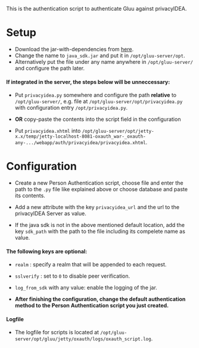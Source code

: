 This is the authentication script to authenticate Gluu against privacyIDEA.

# Setup

* Download the jar-with-dependencies from [here](https://github.com/privacyidea/sdk-java/releases).
* Change the name to ``java_sdk.jar`` and put it in ``/opt/gluu-server/opt``.
* Alternatively put the file under any name anywhere in ``/opt/gluu-server/`` and configure the path later.

#### If integrated in the server, the steps below will be unneccessary:

* Put ``privacyidea.py`` somewhere and configure the path  **relative** to ``/opt/gluu-server/``, e.g. file at ``/opt/gluu-server/opt/privacyidea.py`` with configuration entry ``/opt/privacyidea.py``.
* **OR** copy-paste the contents into the script field in the configuration

* Put ``privacyidea.xhtml`` into ``/opt/gluu-server/opt/jetty-x.x/temp/jetty-localhost-8081-oxauth_war-_oxauth-any-.../webapp/auth/privacyidea/privacyidea.xhtml``.

# Configuration

* Create a new Person Authentication script, choose file and enter the path to the ``.py`` file like explained above or choose database and paste its contents.

* Add a new attribute with the key ``privacyidea_url`` and the url to the privacyIDEA Server as value.

* If the java sdk is not in the above mentioned default location, add the key ``sdk_path`` with the path to the file including its compelete name as value.

#### The following keys are optional:

* ``realm`` : specify a realm that will be appended to each request.
* ``sslverify`` : set to ``0`` to disable peer verification.
* ``log_from_sdk`` with any value: enable the logging of the jar.

* **After finishing the configuration, change the default authentication method to the Person Authentication script you just created.**

#### Logfile

* The logfile for scripts is located at ``/opt/gluu-server/opt/gluu/jetty/oxauth/logs/oxauth_script.log``.
